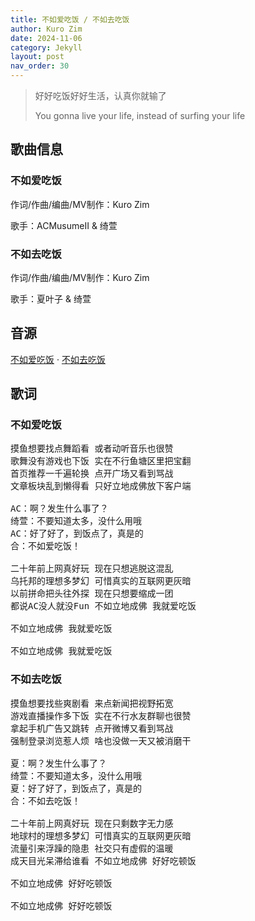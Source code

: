 ```yaml
---
title: 不如爱吃饭 / 不如去吃饭
author: Kuro Zim
date: 2024-11-06
category: Jekyll
layout: post
nav_order: 30
---
```


> 好好吃饭好好生活，认真你就输了
>
> You gonna live your life, instead of surfing your life

## 歌曲信息

### 不如爱吃饭

作词/作曲/编曲/MV制作：Kuro Zim

歌手：ACMusumeII & 绮萱

### 不如去吃饭

作词/作曲/编曲/MV制作：Kuro Zim

歌手：夏叶子 & 绮萱

## 音源

[不如爱吃饭](https://www.acfun.cn/v/ac46486116) · [不如去吃饭](https://www.acfun.cn/v/ac46489254)

## 歌词

### 不如爱吃饭

<pre>
摸鱼想要找点舞蹈看 或者动听音乐也很赞
歌舞没有游戏也下饭 实在不行鱼塘区里把宝翻
首页推荐一千遍轮换 点开广场又看到骂战
文章板块乱到懒得看 只好立地成佛放下客户端

AC：啊？发生什么事了？
绮萱：不要知道太多，没什么用哦
AC：好了好了，到饭点了，真是的
合：不如爱吃饭！

二十年前上网真好玩 现在只想逃脱这混乱
乌托邦的理想多梦幻 可惜真实的互联网更灰暗
以前拼命把头往外探 现在只想要缩成一团
都说AC没人就没Fun 不如立地成佛 我就爱吃饭

不如立地成佛 我就爱吃饭

不如立地成佛 我就爱吃饭</pre>

### 不如去吃饭

<pre>
摸鱼想要找些爽剧看 来点新闻把视野拓宽
游戏直播操作多下饭 实在不行水友群聊也很赞
拿起手机广告又跳转 点开微博又看到骂战
强制登录浏览惹人烦 啥也没做一天又被消磨干

夏：啊？发生什么事了？
绮萱：不要知道太多，没什么用哦
夏：好了好了，到饭点了，真是的
合：不如去吃饭！

二十年前上网真好玩 现在只剩数字无力感
地球村的理想多梦幻 可惜真实的互联网更灰暗
流量引来浮躁的隐患 社交只有虚假的温暖
成天目光呆滞给谁看 不如立地成佛 好好吃顿饭

不如立地成佛 好好吃顿饭

不如立地成佛 好好吃顿饭</pre>